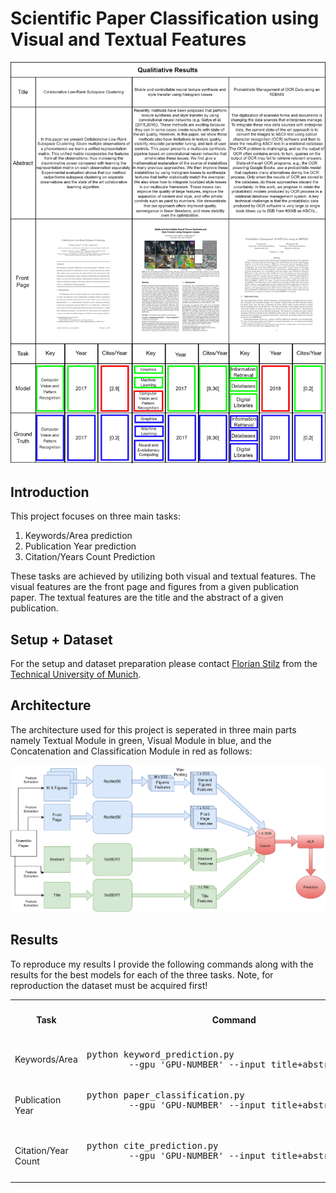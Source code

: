 # Scientific Paper Classification using Visual and Textual Features

<p align="center"><img src="paper & figures/Qualitative_results.jpg" width="800px"/></p>

## Introduction
This project focuses on three main tasks:
1) Keywords/Area prediction 
2) Publication Year prediction
3) Citation/Years Count Prediction

These tasks are achieved by utilizing both visual and textual features. The visual features are the front page and figures from a given publication paper. The textual features are the title and the abstract of a given publication.


## Setup + Dataset
For the setup and dataset preparation please contact [Florian Stilz](https://github.com/flo-stilz/)
from the [Technical University of Munich](https://www.tum.de/en/).

## Architecture
The architecture used for this project is seperated in three main parts namely Textual Module in green, Visual Module in blue, and the Concatenation and Classification Module in red as follows:
<p align="center"><img src="paper & figures/network_architecture.jpg" width="1000px"/></p>


## Results
To reproduce my results I provide the following commands along with the results for the best models for each of the three tasks. Note, for reproduction the dataset must be acquired first!


<table>
    <col>
    <col>
    <colgroup span="2"></colgroup>
    <col>
    <tr>
        <th rowspan=2>Task</th>
        <th rowspan=2>Command</th>
        <th colspan=3 scope="colgroup">Overall</th>
        <th rowspan=2>Input Features</th>
    </tr>
    <tr>
        <td>F1-Micro</td>
        <td>F1-Macro</td>
        <td>Accuracy</td>
    </tr>
    <tr>
        <td>Keywords/Area</td>
        <td><pre lang="shell">python keyword_prediction.py 
        --gpu 'GPU-NUMBER' --input title+abstract</pre></td>
        <td>78.25%</td>
        <td>58.07%</td>
        <td>57.28%</td>
        <td>Title + Abstract</td>
    </tr>
    <tr>
        <td>Publication Year</td>
        <td><pre lang="shell">python paper_classification.py 
        --gpu 'GPU-NUMBER' --input title+abstract+image
        </pre></td>
        <td>75.15%</td>
        <td>68.89%</td>
        <td>75.15%</td>
        <td>Title + Abstract + Front Page</td>
    </tr>
    <tr>
        <td>Citation/Year Count</td>
        <td><pre lang="shell">python cite_prediction.py 
        --gpu 'GPU-NUMBER' --input title+abstract+image 
        </pre></td>
        <td>54.69%</td>
        <td>46.45%</td>
        <td>54.68%</td>
        <td>Title + Abstract + Front Page</td>
    </tr>

</table>
